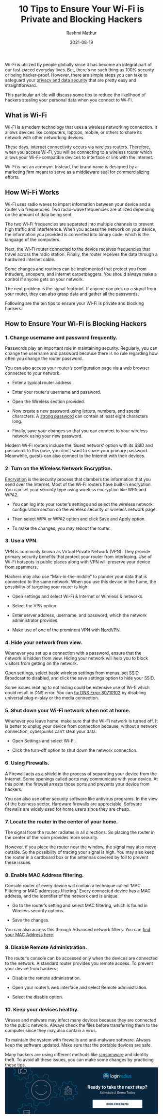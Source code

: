 ﻿---
title: "10 Tips to Ensure Your Wi-Fi is Private and Blocking Hackers"
date: "2021-08-19"
coverImage: "secure-wi-fi-against-hackers.jpg"
category: ["loginradius"]
featured: false 
author: "Rashmi Mathur"
description: "This particular article will discuss some tips to reduce the likelihood of hackers stealing your personal data when you connect to Wi-Fi."
metadescription: "Learn and checkout the simple steps to secure your Wi-Fi privacy and data against hackers"
metatitle: "10 Tips to Secure your Wi-Fi against hackers"
---

Wi-Fi is utilized by people globally since it has become an integral part of our fast-paced everyday lives. But, there's no such thing as 100% security or being hacker-proof. However, there are simple steps you can take to safeguard your [privacy and data security](https://www.loginradius.com/blog/start-with-identity/consumer-data-privacy-security/) that are pretty easy and straightforward.

  

This particular article will discuss some tips to reduce the likelihood of hackers stealing your personal data when you connect to Wi-Fi.

## What is Wi-Fi

  

Wi-Fi is a modern technology that uses a wireless networking connection. It allows devices like computers, laptops, mobile, or others to share its network with other networking devices.

  

These days, internet connectivity occurs via wireless routers. Therefore, when you access Wi-Fi, you will be connecting to a wireless router which allows your Wi-Fi-compatible devices to interface or link with the internet.

  

Wi-Fi is not an acronym. Instead, the brand name is designed by a marketing firm meant to serve as a middleware seal for commercializing efforts.

## How Wi-Fi Works

  

Wi-Fi uses radio waves to impart information between your device and a router via frequencies. Two radio-wave frequencies are utilized depending on the amount of data being sent.

  

The two Wi-Fi frequencies are separated into multiple channels to prevent high traffic and interference. When you access the network on your device, the information you provided is converted into binary code, which is the language of the computers.

  

Next, the Wi-Fi router connected to the device receives frequencies that travel across the radio station. Finally, the router receives the data through a hardwired internet cable.

  

Some changes and routines can be implemented that protect you from intruders, snoopers, and internet carpetbaggers. You should always make a control if anyone gets on your network.

  

The next problem is the signal footprint. If anyone can pick up a signal from your router, they can also grasp data and gather all the passwords.

  

Following are the ten tips to ensure your Wi-Fi is private and blocking hackers.

## How to Ensure Your Wi-Fi is Blocking Hackers

### 1. Change username and password frequently.

Passwords play an important role in maintaining security. Regularly, you can change the username and password because there is no rule regarding how often you change the router password.

  

You can also access your router’s configuration page via a web browser connected to your network.

  

-   Enter a typical router address.
    
-   Enter your router’s username and password.
    
-   Open the Wireless section provided.
    
-   Now create a new password using letters, numbers, and special characters. A [strong password](https://www.loginradius.com/blog/async/password-security-best-practices-compliance/) can contain at least eight characters long.
    
-   Finally, save your changes so that you can connect to your wireless network using your new password.
    

  

Modern Wi-Fi routers include the ‘Guest network’ option with its SSID and password. In this case, you don’t want to share your primary password. Meanwhile, guests can also connect to the Internet with their devices.

### 2. Turn on the Wireless Network Encryption.

[Encryption](https://www.loginradius.com/blog/async/encryption-and-hashing/) is the security process that clambers the information that you send over the Internet. Most of the Wi-Fi routers have built-in encryption. You can set your security type using wireless encryption like WPA and WPA2.

  

-   You can log into your router’s settings and select the wireless network configuration section on the wireless security or wireless network page.
    
-   Then select WPA or WPA2 option and click Save and Apply option.
    
-   To make the changes, you may reboot the router.
    

  

### 3. Use a VPN.

VPN is commonly known as Virtual Private Network (VPN). They provide primary security benefits that protect your router from interloping. Use of Wi-Fi hotspots in public places along with VPN will preserve your device from spammers.

  

Hackers may also use “Man-in-the-middle” to plunder your data that is connected to the same network. When you use this device in the home, the possibility of targeting your router is high.

  

-   Open settings and select Wi-Fi & Internet or Wireless & networks.
    
-   Select the VPN option.
    
-   Enter server address, username, and password, which the network administrator provides.
    
-   Make use of one of the prominent VPN with <a rel="nofollow" href="https://nordvpn.com/download/social-site/">NordVPN</a>.
    

### 4. Hide your network from view.

Whenever you set up a connection with a password, ensure that the network is hidden from view. Hiding your network will help you to block visitors from getting on the network.

  

Open settings, select basic wireless settings from menus, set SSID Broadcast to disabled, and click the save settings option to hide your SSID.

  

Some issues relating to not hiding could be extensive use of Wi-fi which could result in DNS error. You can <a rel="nofollow" href="https://routerlogin.mobi/dns-error-80710102/">fix DNS Error 80710102</a> by disabling universal plug-n-play or the media connection.

### 5. Shut down your Wi-Fi network when not at home.

Whenever you leave home, make sure that the Wi-Fi network is turned off. It is better to unplug your device from connection because, without a network connection, cyberpunks can’t steal your data.

  

-   Open Settings and select Wi-Fi.
    
-   Click the turn-off option to shut down the network connection.
    

### 6. Using Firewalls.

A Firewall acts as a shield in the process of separating your device from the Internet. Some openings called ports may communicate with your device. At this point, the firewall arrests those ports and prevents your device from hackers.

  

You can also use other security software like antivirus programs. In the view of the business sector, Hardware firewalls are appreciable. Software firewalls are widely used for home users since they are cheap.

### 7. Locate the router in the center of your home.

  

The signal from the router radiates in all directions. So placing the router in the center of the room provides more security.

  

However, if you place the router near the window, the signal may also move outside. So the possibility of tracing your signal is high. You may also keep the router in a cardboard box or the antennas covered by foil to prevent these issues.

### 8. Enable MAC Address filtering.

Console router of every device will contain a technique called ‘MAC Filtering or MAC addresses filtering.’ Every connected device has a MAC address, and the identifier of the network card is unique.

  

-   Go to the router’s setting and select MAC filtering, which is found in Wireless security options.
    
-   Save the changes.
    

  

You can also access this through Advanced network filters. You can <a rel="nofollow" href="https://www.oit.uci.edu/mobile/registration/find-your-mac-address/">find your MAC Address here</a>.

  

### 9. Disable Remote Administration.

The router’s console can be accessed only when the devices are connected to the network. A standard router provides you remote access. To prevent your device from hackers:

  

-   Disable the remote administration.
    
-   Open your router’s web interface and select Remote administration.
    
-   Select the disable option.
    

  

### 10. Keep your devices healthy.

  

Viruses and malware may infect many devices because they are connected to the public network. Always check the files before transferring them to the computer since they may also contain a virus.

  

To maintain the system with firewalls and anti-malware software. Always keep the software updated. Make sure that the portable devices are safe.

  

Many hackers are using different methods like [ransomware](https://www.loginradius.com/resource/with-ransomware-on-the-rise-how-safe-is-your-business/) and identity theft. To avoid all these issues, you can make some changes by practicing these tips.
[![book-a-demo-Consultation](../../assets/book-a-demo-loginradius.png)](https://www.loginradius.com/book-a-demo/)